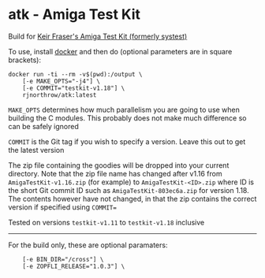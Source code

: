 # atk - Amiga Test Kit
Build for [Keir Fraser's Amiga Test Kit (formerly systest)](https://github.com/keirf/Amiga-Stuff)

To use, install [docker](docker.com) and then do (optional parameters are in square brackets):

```
docker run -ti --rm -v$(pwd):/output \
    [-e MAKE_OPTS="-j4"] \
    [-e COMMIT="testkit-v1.18"] \
    rjnorthrow/atk:latest
```

`MAKE_OPTS` determines how much parallelism you are going to use when building the C modules. This probably does not make much difference so can be safely ignored

`COMMIT` is the Git tag if you wish to specify a version. Leave this out to get the latest version

The zip file containing the goodies will be dropped into your current directory. Note that the zip file name has changed after v1.16 from `AmigaTestKit-v1.16.zip` (for example) to `AmigaTestKit-<ID>.zip` where ID is the short Git commit ID such as `AmigaTestKit-803ec6a.zip` for version 1.18. The contents however have not changed, in that the zip contains the correct version if specified using `COMMIT=`

Tested on versions `testkit-v1.11` to `testkit-v1.18` inclusive

---
For the build only, these are optional paramaters:

```
    [-e BIN_DIR="/cross"] \
    [-e ZOPFLI_RELEASE="1.0.3"] \
```

